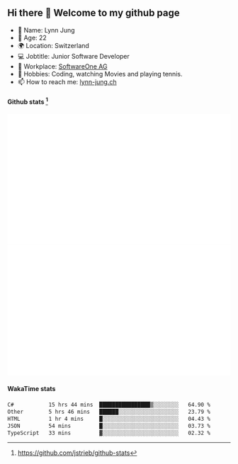## Hi there 👋 Welcome to my github page

- 🧑 Name: Lynn Jung
- 🔞 Age: 22
- 🌍 Location: Switzerland
- 💻 Jobtitle: Junior Software Developer
- 🏢 Workplace: [SoftwareOne AG](https://www.softwareone.com/)
- 🎾 Hobbies: Coding, watching Movies and playing tennis.
- 📫 How to reach me: [lynn-jung.ch](https://lynn-jung.ch/)


#### Github stats [^1]
![](https://github.com/lynn-jung/github-stats/blob/master/generated/overview.svg)  ![](https://github.com/lynn-jung/github-stats/blob/master/generated/languages.svg)


#### WakaTime stats
<!--START_SECTION:waka-->
```text
C#           15 hrs 44 mins  ████████████████▒░░░░░░░░   64.90 % 
Other        5 hrs 46 mins   ██████░░░░░░░░░░░░░░░░░░░   23.79 % 
HTML         1 hr 4 mins     █░░░░░░░░░░░░░░░░░░░░░░░░   04.43 % 
JSON         54 mins         █░░░░░░░░░░░░░░░░░░░░░░░░   03.73 % 
TypeScript   33 mins         ▓░░░░░░░░░░░░░░░░░░░░░░░░   02.32 % 
```
<!--END_SECTION:waka-->

[^1]: https://github.com/jstrieb/github-stats
